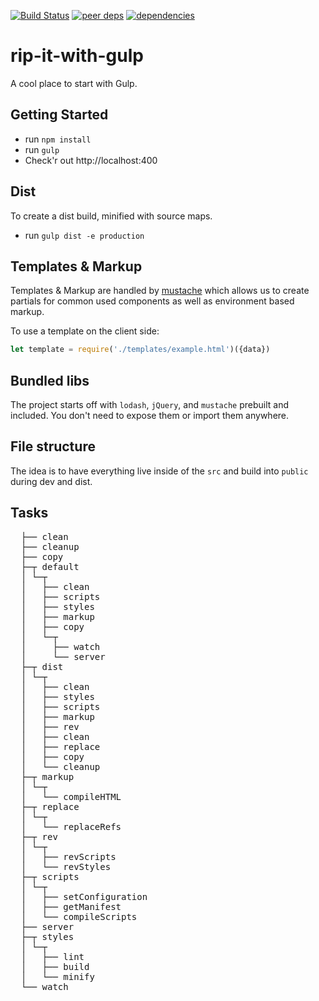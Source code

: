 [![Build Status](https://travis-ci.org/legworkstudio/rip-it-with-gulp.svg?branch=master)](https://travis-ci.org/legworkstudio/rip-it-with-gulp)
[![peer deps](http://img.shields.io/david/peer/legworkstudio/rip-it-with-gulp.svg?style=flat-square)](https://david-dm.org/legworkstudio/rip-it-with-gulp#info=peerDependencies)
[![dependencies](http://img.shields.io/david/legworkstudio/rip-it-with-gulp.svg?style=flat-square)](https://david-dm.org/legworkstudio/rip-it-with-gulp#info=dependencies)

# rip-it-with-gulp
A cool place to start with Gulp.

## Getting Started
- run `npm install`
- run `gulp`
- Check'r out http://localhost:400

## Dist
To create a dist build, minified with source maps.
- run `gulp dist -e production`

## Templates & Markup
Templates & Markup are handled by [mustache](https://mustache.github.io/) which allows us to create partials for common used components as well as environment based markup.

To use a template on the client side:
```javascript
let template = require('./templates/example.html')({data})
```

## Bundled libs
The project starts off with `lodash`, `jQuery`, and `mustache` prebuilt and included. You don't need to expose them or import them anywhere.

## File structure
The idea is to have everything live inside of the `src` and build into `public` during dev and dist.

## Tasks
<pre>
  ├── clean
  ├── cleanup
  ├── copy
  ├─┬ default
  │ └─┬ <series>
  │   ├── clean
  │   ├── scripts
  │   ├── styles
  │   ├── markup
  │   ├── copy
  │   └─┬ <parallel>
  │     ├── watch
  │     └── server
  ├─┬ dist
  │ └─┬ <series>
  │   ├── clean
  │   ├── styles
  │   ├── scripts
  │   ├── markup
  │   ├── rev
  │   ├── clean
  │   ├── replace
  │   ├── copy
  │   └── cleanup
  ├─┬ markup
  │ └─┬ <series>
  │   └── compileHTML
  ├─┬ replace
  │ └─┬ <series>
  │   └── replaceRefs
  ├─┬ rev
  │ └─┬ <series>
  │   ├── revScripts
  │   └── revStyles
  ├─┬ scripts
  │ └─┬ <series>
  │   ├── setConfiguration
  │   ├── getManifest
  │   └── compileScripts
  ├── server
  ├─┬ styles
  │ └─┬ <series>
  │   ├── lint
  │   ├── build
  │   └── minify
  └── watch
</pre>
